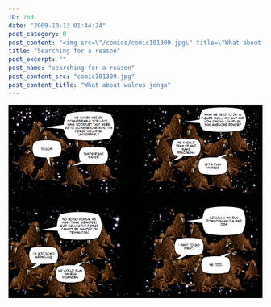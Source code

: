 ```yaml
---
ID: 760
date: "2009-10-13 01:44:24"
post_category: 0
post_content: "<img src=\"/comics/comic101309.jpg\" title=\"What about walrus jenga\" />"
title: "Searching for a reason"
post_excerpt: ""
post_name: "searching-for-a-reason"
post_content_src: "comic101309.jpg"
post_content_title: "What about walrus jenga"
---
```



[![What about walrus jenga](/comics-hi-res/comic101309.jpg)](/comics-hi-res/comic101309.jpg)
